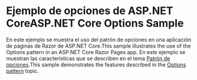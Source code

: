 # <a name="aspnet-core-options-sample"></a><span data-ttu-id="1090e-101">Ejemplo de opciones de ASP.NET Core</span><span class="sxs-lookup"><span data-stu-id="1090e-101">ASP.NET Core Options Sample</span></span>

<span data-ttu-id="1090e-102">En este ejemplo se muestra el uso del patrón de opciones en una aplicación de páginas de Razor de ASP.NET Core.</span><span class="sxs-lookup"><span data-stu-id="1090e-102">This sample illustrates the use of the Options pattern in an ASP.NET Core Razor Pages app.</span></span> <span data-ttu-id="1090e-103">En este ejemplo se muestran las características que se describen en el tema [Patrón de opciones](https://docs.microsoft.com/aspnet/core/fundamentals/configuration/options).</span><span class="sxs-lookup"><span data-stu-id="1090e-103">This sample demonstrates the features described in the [Options pattern](https://docs.microsoft.com/aspnet/core/fundamentals/configuration/options) topic.</span></span>
